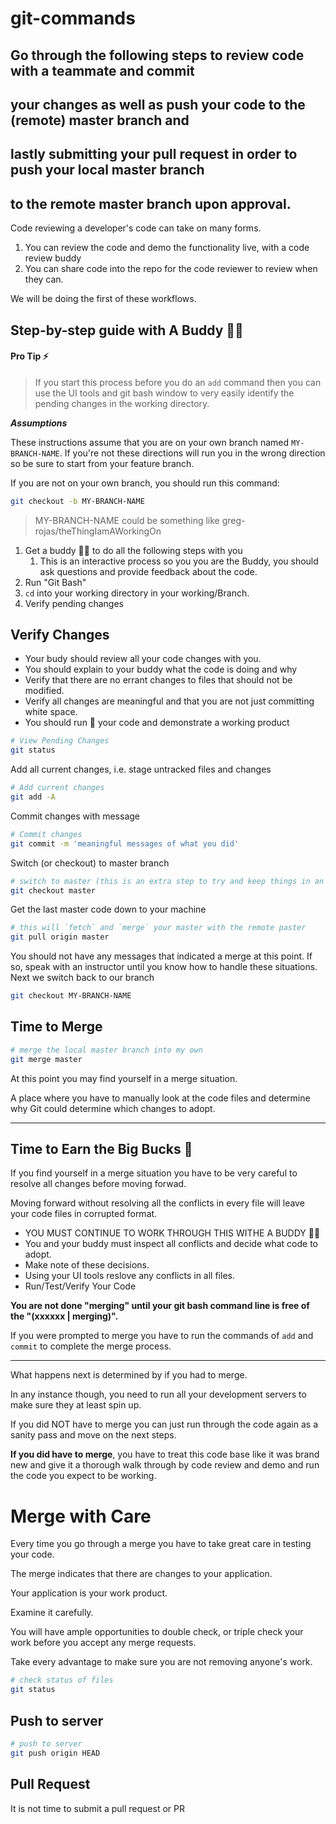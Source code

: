 # git-commands

## Go through the following steps to review code with a teammate and commit
## your changes as well as push your code to the (remote) master branch and
## lastly submitting your pull request in order to push your local master branch
## to the remote master branch upon approval.

Code reviewing a developer's code can take on many forms.

1. You can review the code and demo the functionality live, with a code review buddy 
2. You can share code into the repo for the code reviewer to review when they can.

We will be doing the first of these workflows.

## Step-by-step guide with A Buddy 👤👤

#### Pro Tip :zap: 

> If you start this process before you do an `add` command then you can use the UI tools and git bash window to very easily identify the pending changes in the working directory.

**_Assumptions_**

These instructions assume that you are on your own branch named `MY-BRANCH-NAME`. If you're not these directions will run you in the wrong direction so be sure to start from your feature branch.

If you are not on your own branch, you should run this command:

```bash
git checkout -b MY-BRANCH-NAME 
```

> MY-BRANCH-NAME could be something like greg-rojas/theThingIamAWorkingOn



1. Get a buddy 👤👤 to do all the following steps with you
   1. This is an interactive process so you you are the Buddy, you should ask questions and provide feedback about the code.
2. Run "Git Bash"
3. `cd` into your working directory in your working/Branch.
4. Verify pending changes

## Verify Changes

- Your budy should review all your code changes with you.
- You should explain to your buddy what the code is doing and why
- Verify that there are no errant changes to files that should not be modified. 
- Verify all changes are meaningful and that you are not just committing white space.
- You should run :runner: your code and demonstrate a working product

``` bash
# View Pending Changes
git status
```
Add all current changes, i.e. stage untracked files and changes

``` bash
# Add current changes
git add -A
```

Commit changes with message

``` bash
# Commit changes
git commit -m 'meaningful messages of what you did'
```

Switch (or checkout) to master branch

```bash
# switch to master (this is an extra step to try and keep things in an easier place to roll back from )
git checkout master
```
Get the last master code down to your machine

```bash
# this will `fetch` and `merge` your master with the remote paster
git pull origin master
```

You should not have any messages that indicated a merge at this point. If so, speak with an instructor until you know how to handle these situations. Next we switch back to our branch

```bash
git checkout MY-BRANCH-NAME
```
## Time to Merge  

```bash
# merge the local master branch into my own
git merge master
```

At this point you may find yourself in a merge situation. 

A place where you have to manually look at the code files and determine why Git could determine which changes to adopt. 

---
## Time to Earn the Big Bucks :red_circle:

If you find yourself in a merge situation you have to be very careful to resolve all changes before moving forwad. 

Moving forward without resolving all the conflicts in every file will leave your code files in corrupted format. 

- YOU MUST CONTINUE TO WORK THROUGH THIS WITHE A BUDDY     👤👤
- You and your buddy must inspect all conflicts and decide what code to adopt. 
- Make note of these decisions.
- Using your UI tools reslove any conflicts in all files.
-  Run/Test/Verify Your Code

**You are not done "merging" until your git bash command line is free of the "(xxxxxx | merging)".** 

If you were prompted to merge you have to run the commands of `add` and `commit` to complete the merge process. 

-------------

What happens next is determined by if you had to merge. 

In any instance though, you need to run all your development servers to make sure they at least spin up.

If you did NOT have to merge you can just run through the code again as a sanity pass and move on the next steps.

**If you did have to merge**, you have to treat this code base like it was brand new and give it a thorough walk through by code review and demo and run the code you expect to be working.

# Merge with Care​ 

Every time you go through a merge you have to take great care in testing your code. 

The merge indicates that there are changes to your application. 

Your application is your work product. 

Examine it carefully.

You will have ample opportunities to double check, or triple check your work before you accept any merge requests. 

Take every advantage to make sure you are not removing anyone's work.


```bash
# check status of files
git status
```

## Push to server

```bash
# push to server
git push origin HEAD
```

## Pull Request

It is not time to submit a pull request or PR
